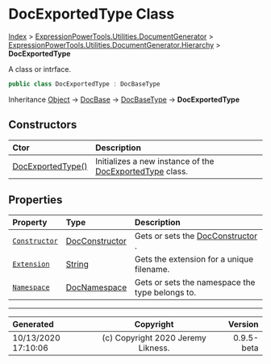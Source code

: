 ﻿# DocExportedType Class

[Index](../index.md) > [ExpressionPowerTools.Utilities.DocumentGenerator](ExpressionPowerTools.Utilities.DocumentGenerator.a.md) > [ExpressionPowerTools.Utilities.DocumentGenerator.Hierarchy](ExpressionPowerTools.Utilities.DocumentGenerator.Hierarchy.n.md) > **DocExportedType**

A class or intrface.

```csharp
public class DocExportedType : DocBaseType
```

Inheritance [Object](https://docs.microsoft.com/dotnet/api/system.object) → [DocBase](ExpressionPowerTools.Utilities.DocumentGenerator.Hierarchy.DocBase.cs.md) → [DocBaseType](ExpressionPowerTools.Utilities.DocumentGenerator.Hierarchy.DocBaseType.cs.md) → **DocExportedType**

## Constructors

| Ctor | Description |
| :-- | :-- |
| [DocExportedType()](ExpressionPowerTools.Utilities.DocumentGenerator.Hierarchy.DocExportedType.ctor.md#docexportedtype) | Initializes a new instance of the [DocExportedType](ExpressionPowerTools.Utilities.DocumentGenerator.Hierarchy.DocExportedType.cs.md) class. |
## Properties

| Property | Type | Description |
| :-- | :-- | :-- |
| [`Constructor`](ExpressionPowerTools.Utilities.DocumentGenerator.Hierarchy.DocExportedType.Constructor.prop.md) | [DocConstructor](ExpressionPowerTools.Utilities.DocumentGenerator.Hierarchy.DocConstructor.cs.md) | Gets or sets the [DocConstructor](ExpressionPowerTools.Utilities.DocumentGenerator.Hierarchy.DocConstructor.cs.md) . |
| [`Extension`](ExpressionPowerTools.Utilities.DocumentGenerator.Hierarchy.DocExportedType.Extension.prop.md) | [String](https://docs.microsoft.com/dotnet/api/system.string) | Gets the extension for a unique filename. |
| [`Namespace`](ExpressionPowerTools.Utilities.DocumentGenerator.Hierarchy.DocExportedType.Namespace.prop.md) | [DocNamespace](ExpressionPowerTools.Utilities.DocumentGenerator.Hierarchy.DocNamespace.cs.md) | Gets or sets the namespace the type belongs to. |


---

| Generated | Copyright | Version |
| :-- | :-: | --: |
| 10/13/2020 17:10:06 | (c) Copyright 2020 Jeremy Likness. | 0.9.5-beta |
